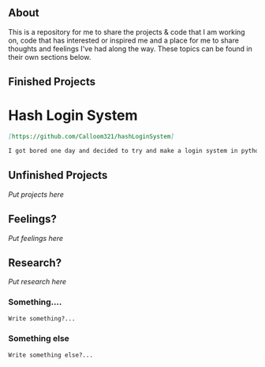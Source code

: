 ## About
This is a repository for me to share the projects & code that I am working on, code that has interested or inspired me and a place for me to share thoughts and feelings I've had along the way. These topics can be found in their own sections below.

## Finished Projects

# Hash Login System

```markdown
[https://github.com/Calloom321/hashLoginSystem]

I got bored one day and decided to try and make a login system in python. It slowly progressed from not being able to store accounts to being able to store accounts with a password being hashed in Sha512 using public python libraries

```

## Unfinished Projects

_Put projects here_

## Feelings?

_Put feelings here_

## Research?

_Put research here_

### Something....
```markdown
Write something?...
```

### Something else
```markdown
Write something else?...
```
